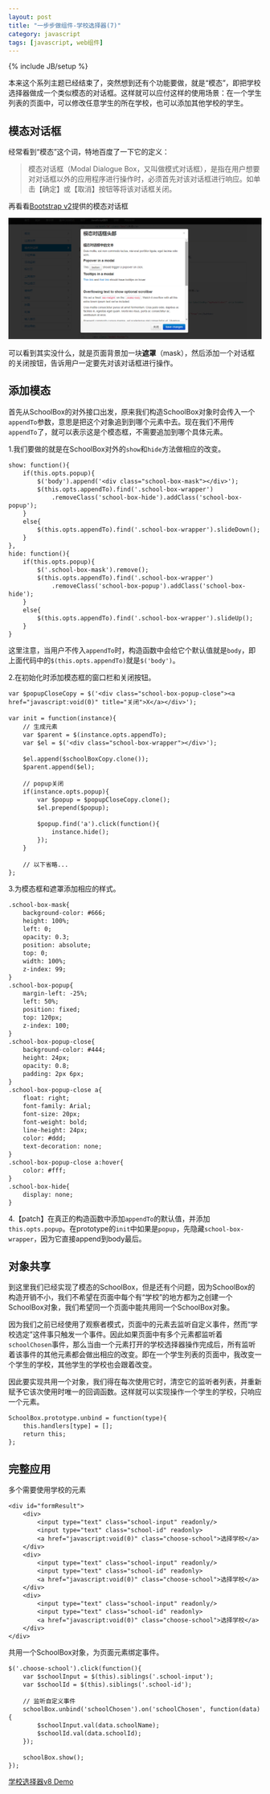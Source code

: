 ```yaml
---
layout: post
title: "一步步做组件-学校选择器(7)"
category: javascript
tags: [javascript, web组件]
---
```

{% include JB/setup %}

本来这个系列主题已经结束了，突然想到还有个功能要做，就是“模态”，即把学校选择器做成一个类似模态的对话框。这样就可以应付这样的使用场景：在一个学生列表的页面中，可以修改任意学生的所在学校，也可以添加其他学校的学生。

<!-- break -->

模态对话框
------------
经常看到“模态”这个词，特地百度了一下它的定义：

> 模态对话框（Modal Dialogue Box，又叫做模式对话框），是指在用户想要对对话框以外的应用程序进行操作时，必须首先对该对话框进行响应。如单击【确定】或【取消】按钮等将该对话框关闭。


再看看[Bootstrap v2](http://v2.bootcss.com/javascript.html#modals)提供的模态对话框

<img src="/assets/captures/20150225_01.jpg" style="max-width:100%;">

可以看到其实没什么，就是页面背景加一块**遮罩**（mask），然后添加一个对话框的关闭按钮，告诉用户一定要先对该对话框进行操作。



添加模态
-----------
首先从SchoolBox的对外接口出发，原来我们构造SchoolBox对象时会传入一个`appendTo`参数，意思是把这个对象追到到哪个元素中去。现在我们不用传`appendTo`了，就可以表示这是个模态框，不需要追加到哪个具体元素。


1.我们要做的就是在SchoolBox对外的`show`和`hide`方法做相应的改变。

    show: function(){
        if(this.opts.popup){
            $('body').append('<div class="school-box-mask"></div>');
            $(this.opts.appendTo).find('.school-box-wrapper')
                .removeClass('school-box-hide').addClass('school-box-popup');
        }
        else{
            $(this.opts.appendTo).find('.school-box-wrapper').slideDown();
        }
    },
    hide: function(){
        if(this.opts.popup){
            $('.school-box-mask').remove();
            $(this.opts.appendTo).find('.school-box-wrapper')
                .removeClass('school-box-popup').addClass('school-box-hide');
        }
        else{
            $(this.opts.appendTo).find('.school-box-wrapper').slideUp();
        }
    }

这里注意，当用户不传入`appendTo`时，构造函数中会给它个默认值就是`body`，即上面代码中的`$(this.opts.appendTo)`就是`$('body')`。


2.在初始化时添加模态框的窗口栏和关闭按钮。

    var $popupCloseCopy = $('<div class="school-box-popup-close"><a href="javascript:void(0)" title="关闭">X</a></div>');

    var init = function(instance){
        // 生成元素
        var $parent = $(instance.opts.appendTo);
        var $el = $('<div class="school-box-wrapper"></div>');

        $el.append($schoolBoxCopy.clone());
        $parent.append($el);

        // popup关闭
        if(instance.opts.popup){
            var $popup = $popupCloseCopy.clone();
            $el.prepend($popup);

            $popup.find('a').click(function(){
                instance.hide();
            });
        }

        // 以下省略...
    };


3.为模态框和遮罩添加相应的样式。

    .school-box-mask{
        background-color: #666;
        height: 100%;
        left: 0;
        opacity: 0.3;
        position: absolute;
        top: 0;
        width: 100%;
        z-index: 99;
    }
    .school-box-popup{
        margin-left: -25%;
        left: 50%;
        position: fixed;
        top: 120px;
        z-index: 100;
    }
    .school-box-popup-close{
        background-color: #444;
        height: 24px;
        opacity: 0.8;
        padding: 2px 6px;
    }
    .school-box-popup-close a{
        float: right;
        font-family: Arial;
        font-size: 20px;
        font-weight: bold;
        line-height: 24px;
        color: #ddd;
        text-decoration: none;
    }
    .school-box-popup-close a:hover{
        color: #fff;
    }
    .school-box-hide{
        display: none;
    }


4.【patch】在真正的构造函数中添加`appendTo`的默认值，并添加`this.opts.popup`。在prototype的`init`中如果是`popup`，先隐藏`school-box-wrapper`，因为它直接append到body最后。



对象共享
---------
到这里我们已经实现了模态的SchoolBox，但是还有个问题，因为SchoolBox的构造开销不小，我们不希望在页面中每个有“学校”的地方都为之创建一个SchoolBox对象，我们希望同一个页面中能共用同一个SchoolBox对象。

因为我们之前已经使用了观察者模式，页面中的元素去监听自定义事件，然而“学校选定”这件事只触发一个事件。因此如果页面中有多个元素都监听着`schoolChosen`事件，那么当由一个元素打开的学校选择器操作完成后，所有监听着该事件的其他元素都会做出相应的改变。即在一个学生列表的页面中，我改变一个学生的学校，其他学生的学校也会跟着改变。

因此要实现共用一个对象，我们得在每次使用它时，清空它的监听者列表，并重新赋予它该次使用时唯一的回调函数。这样就可以实现操作一个学生的学校，只响应一个元素。

    SchoolBox.prototype.unbind = function(type){
        this.handlers[type] = [];
        return this;
    };



完整应用
----------
多个需要使用学校的元素

    <div id="formResult">
        <div>
            <input type="text" class="school-input" readonly/>
            <input type="text" class="school-id" readonly>
            <a href="javascript:void(0)" class="choose-school">选择学校</a>
        </div>
        <div>
            <input type="text" class="school-input" readonly/>
            <input type="text" class="school-id" readonly>
            <a href="javascript:void(0)" class="choose-school">选择学校</a>
        </div>
        <div>
            <input type="text" class="school-input" readonly/>
            <input type="text" class="school-id" readonly>
            <a href="javascript:void(0)" class="choose-school">选择学校</a>
        </div>
    </div>

共用一个SchoolBox对象，为页面元素绑定事件。

    $('.choose-school').click(function(){
        var $schoolInput = $(this).siblings('.school-input');
        var $schoolId = $(this).siblings('.school-id');

        // 监听自定义事件
        schoolBox.unbind('schoolChosen').on('schoolChosen', function(data){
            $schoolInput.val(data.schoolName);
            $schoolId.val(data.schoolId);
        });

        schoolBox.show();
    });


[学校选择器v8 Demo](/demo/SchoolBox/v8/demo.html)